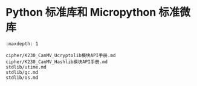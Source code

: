 # Python 标准库和 Micropython 标准微库

```{toctree}
:maxdepth: 1

cipher/K230_CanMV_Ucryptolib模块API手册.md
cipher/K230_CanMV_Hashlib模块API手册.md
stdlib/utime.md
stdlib/gc.md
stdlib/os.md
```
